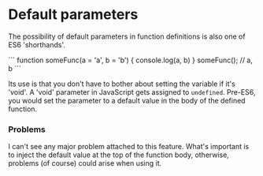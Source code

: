 # Default parameters

The   possibility   of   default  parameters   in   function
definitions is also one of ES6 'shorthands'.

´´´
function someFunc(a = 'a', b = 'b') {
  console.log(a, b) 
}
someFunc(); // a, b
´´´

Its use is  that you don't have to bother  about setting the
variable if  it's 'void'.  A 'void' parameter  in JavaScript
gets  assigned to  `undefined`. Pre-ES6,  you would  set the
parameter  to a  default value  in the  body of  the defined
function.

### Problems
I  can't see  any major  problem attached  to this  feature.
What's important is  to inject the default value  at the top
of the function body,  otherwise, problems (of course) could
arise when using it.





